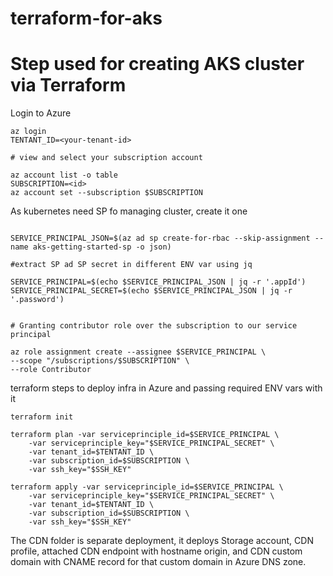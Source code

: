# terraform-for-aks
# Step used for creating AKS cluster via Terraform

Login to Azure
```#login and set tenant id as env variable
az login 
TENTANT_ID=<your-tenant-id>

# view and select your subscription account

az account list -o table
SUBSCRIPTION=<id>
az account set --subscription $SUBSCRIPTION
```

As kubernetes need SP fo managing cluster, create it one 
```

SERVICE_PRINCIPAL_JSON=$(az ad sp create-for-rbac --skip-assignment --name aks-getting-started-sp -o json)

#extract SP ad SP secret in different ENV var using jq

SERVICE_PRINCIPAL=$(echo $SERVICE_PRINCIPAL_JSON | jq -r '.appId')
SERVICE_PRINCIPAL_SECRET=$(echo $SERVICE_PRINCIPAL_JSON | jq -r '.password')


# Granting contributor role over the subscription to our service principal

az role assignment create --assignee $SERVICE_PRINCIPAL \
--scope "/subscriptions/$SUBSCRIPTION" \
--role Contributor
```

terraform steps to deploy infra in Azure and passing required ENV vars with it
```
terraform init

terraform plan -var serviceprinciple_id=$SERVICE_PRINCIPAL \
    -var serviceprinciple_key="$SERVICE_PRINCIPAL_SECRET" \
    -var tenant_id=$TENTANT_ID \
    -var subscription_id=$SUBSCRIPTION \
    -var ssh_key="$SSH_KEY"

terraform apply -var serviceprinciple_id=$SERVICE_PRINCIPAL \
    -var serviceprinciple_key="$SERVICE_PRINCIPAL_SECRET" \
    -var tenant_id=$TENTANT_ID \
    -var subscription_id=$SUBSCRIPTION \
    -var ssh_key="$SSH_KEY"
```

The CDN folder is separate deployment, it deploys Storage account, CDN profile, attached CDN endpoint with hostname origin, and CDN custom domain with CNAME record for that custom domain in Azure DNS zone. 
